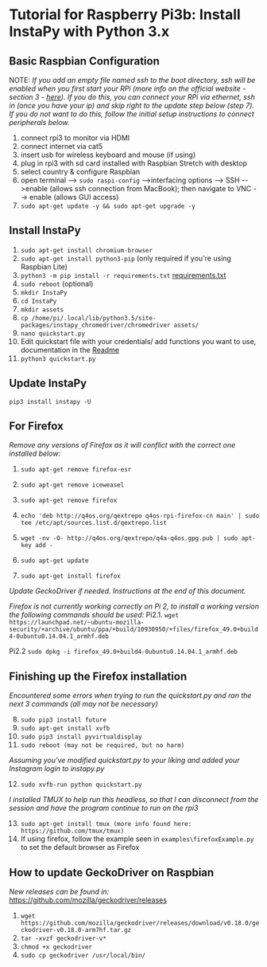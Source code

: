 # Tutorial for Raspberry Pi3b: Install InstaPy with Python 3.x

## Basic Raspbian Configuration
NOTE: _If you add an empty file named ssh to the boot directory, ssh will be enabled when you first start your RPi (more info on the official website - section 3 - [here](https://www.raspberrypi.org/documentation/remote-access/ssh/)). If you do this, you can connect your RPi via ethernet, ssh in (once you have your ip) and skip right to the update step below (step 7). If you do not want to do this, follow the initial setup instructions to connect peripherals below._

1. connect rpi3 to monitor via HDMI
2. connect internet via cat5
3. insert usb for wireless keyboard and mouse (if using)
4. plug in rpi3 with sd card installed with Raspbian Stretch with desktop
5. select country & configure Raspbian
6. open terminal --> ```sudo raspi-config``` -->interfacing options --> SSH -->enable (allows ssh connection from MacBook); then navigate to VNC --> enable (allows GUI access)
7. ```sudo apt-get update -y && sudo apt-get upgrade -y```

## Install InstaPy

1. ```sudo apt-get install chromium-browser```
2. ```sudo apt-get install python3-pip``` (only required if you're using Raspbian Lite)
3. ```python3 -m pip install -r requirements.txt``` [requirements.txt](https://gist.github.com/nafferro/812b21c6c9ef48edc75bf08d9691198b)
4. ```sudo reboot``` (optional)
5. ```mkdir InstaPy```
6. ```cd InstaPy```
7. ```mkdir assets```
8. ```cp /home/pi/.local/lib/python3.5/site-packages/instapy_chromedriver/chromedriver assets/```
9. ```nano quickstart.py```
10. Edit quickstart file with your credentials/ add functions you want to use, documentation in the [Readme](https://github.com/timgrossmann/InstaPy/blob/master/README.md)
11. ```python3 quickstart.py```

## Update InstaPy

```pip3 install instapy -U```

## For Firefox

_Remove any versions of Firefox as it will conflict with the correct one installed below:_

1. ```sudo apt-get remove firefox-esr```
2. ```sudo apt-get remove iceweasel```
3. ```sudo apt-get remove firefox```

4. ```echo 'deb http://q4os.org/qextrepo q4os-rpi-firefox-cn main' | sudo tee /etc/apt/sources.list.d/qextrepo.list```
5. ```wget -nv -O- http://q4os.org/qextrepo/q4a-q4os.gpg.pub | sudo apt-key add -```
6. ```sudo apt-get update```
7. ```sudo apt-get install firefox```

_Update GeckoDriver if needed. Instructions at the end of this document._

_Firefox is not currently working correctly on Pi 2, to install a working version the following commands should be used:_
Pi2.1. ```wget https://launchpad.net/~ubuntu-mozilla-security/+archive/ubuntu/ppa/+build/10930950/+files/firefox_49.0+build4-0ubuntu0.14.04.1_armhf.deb```

Pi2.2 ```sudo dpkg -i firefox_49.0+build4-0ubuntu0.14.04.1_armhf.deb```

## Finishing up the Firefox installation

_Encountered some errors when trying to run the quickstart.py and ran the next 3 commands (all may not be necessary)_

8. ```sudo pip3 install future```
9. ```sudo apt-get install xvfb```
10. ```sudo pip3 install pyvirtualdisplay```
11. ```sudo reboot (may not be required, but no harm)```

_Assuming you've modified quickstart.py to your liking and added your Instagram login to instapy.py_

12. ```sudo xvfb-run python quickstart.py```

_I installed TMUX to help run this headless, so that I can disconnect from the session and have the program continue to run on the rpi3_

13. ```sudo apt-get install tmux (more info found here: https://github.com/tmux/tmux)```
14. If using firefox, follow the example seen in `examples\firefoxExample.py` to set the default browser as Firefox

## How to update GeckoDriver on Raspbian

_New releases can be found in:_ https://github.com/mozilla/geckodriver/releases

1. ```wget https://github.com/mozilla/geckodriver/releases/download/v0.18.0/geckodriver-v0.18.0-arm7hf.tar.gz```
2. ```tar -xvzf geckodriver-v*```
3. ```chmod +x geckodriver```
4. ```sudo cp geckodriver /usr/local/bin/```
